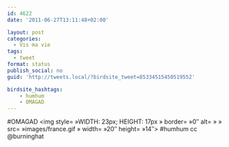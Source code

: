 ```yaml
---
id: 4622
date: '2011-06-27T13:11:48+02:00'

layout: post
categories:
  - Vis ma vie
tags:
  - tweet
format: status
publish_social: no
guid: 'http://tweets.local/?birdsite_tweet=85334515450519552'

birdsite_hashtags:
    - humhum
    - OMAGAD
---
```


\#OMAGAD &lt;img style= »WIDTH: 23px; HEIGHT: 17px » border= »0″ alt= » » src= »images/france.gif » width= »20″ height= »14″&gt; #humhum cc @burninghat